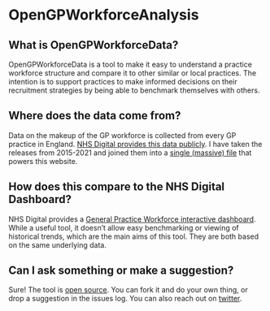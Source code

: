 # OpenGPWorkforceAnalysis

## What is OpenGPWorkforceData?

<span style="color: #231f20;">OpenGPWorkforceData is a tool to make it easy to understand a practice workforce structure and compare it to other similar or local practices. The intention is to support practices to make informed decisions on their recruitment strategies by being able to benchmark themselves with others.</span>

## Where does the data come from?

<span style="color: #231f20;">Data on the makeup of the GP workforce is collected from every GP practice in England.</span> [NHS Digital provides this data publicly](https://digital.nhs.uk/data-and-information/publications/statistical/general-and-personal-medical-services/31-march-2021)<span style="color: #231f20;">. I have taken the releases from 2015-2021 and joined them into a</span> [single (massive) file](https://github.com/DrMikeyS/OpenGPWorkforceAnalysis/tree/main/data) <span style="color: #231f20;">that powers this website.</span>

## How does this compare to the NHS Digital Dashboard?

<span style="color: #231f20;">NHS Digital provides a</span> [General Practice Workforce interactive dashboard](https://app.powerbi.com/view?r=eyJrIjoiNTI4NTE1YTUtOTg2Yy00NTc2LTg3OTktZjQ1NzY2NGZlNDRjIiwidCI6IjUwZjYwNzFmLWJiZmUtNDAxYS04ODAzLTY3Mzc0OGU2MjllMiIsImMiOjh9)<span style="color: #231f20;">. While a useful tool, it doesn’t allow easy benchmarking or viewing of historical trends, which are the main aims of this tool. They are both based on the same underlying data.</span>

## Can I ask something or make a suggestion?

<span style="color: #231f20;">Sure! The tool is</span> [open source](https://github.com/DrMikeyS/OpenGPWorkforceAnalysis)<span style="color: #231f20;">. You can fork it and do your own thing, or drop a suggestion in the issues log. You can also reach out on</span> [twitter](https://twitter.com/drmikedsmith)<span style="color: #231f20;">.</span>
